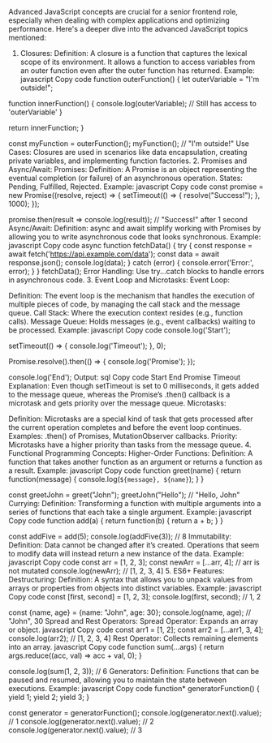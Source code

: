 Advanced JavaScript concepts are crucial for a senior frontend role, especially when dealing with complex applications and optimizing performance. Here's a deeper dive into the advanced JavaScript topics mentioned:

1. Closures:
Definition: A closure is a function that captures the lexical scope of its environment. It allows a function to access variables from an outer function even after the outer function has returned.
Example:
javascript
Copy code
function outerFunction() {
  let outerVariable = "I'm outside!";
  
  function innerFunction() {
    console.log(outerVariable); // Still has access to 'outerVariable'
  }
  
  return innerFunction;
}

const myFunction = outerFunction();
myFunction(); // "I'm outside!"
Use Cases: Closures are used in scenarios like data encapsulation, creating private variables, and implementing function factories.
2. Promises and Async/Await:
Promises:
Definition: A Promise is an object representing the eventual completion (or failure) of an asynchronous operation.
States: Pending, Fulfilled, Rejected.
Example:
javascript
Copy code
const promise = new Promise((resolve, reject) => {
  setTimeout(() => {
    resolve("Success!");
  }, 1000);
});

promise.then(result => console.log(result)); // "Success!" after 1 second
Async/Await:
Definition: async and await simplify working with Promises by allowing you to write asynchronous code that looks synchronous.
Example:
javascript
Copy code
async function fetchData() {
  try {
    const response = await fetch('https://api.example.com/data');
    const data = await response.json();
    console.log(data);
  } catch (error) {
    console.error('Error:', error);
  }
}
fetchData();
Error Handling: Use try...catch blocks to handle errors in asynchronous code.
3. Event Loop and Microtasks:
Event Loop:

Definition: The event loop is the mechanism that handles the execution of multiple pieces of code, by managing the call stack and the message queue.
Call Stack: Where the execution context resides (e.g., function calls).
Message Queue: Holds messages (e.g., event callbacks) waiting to be processed.
Example:
javascript
Copy code
console.log('Start');

setTimeout(() => {
  console.log('Timeout');
}, 0);

Promise.resolve().then(() => {
  console.log('Promise');
});

console.log('End');
Output:
sql
Copy code
Start
End
Promise
Timeout
Explanation: Even though setTimeout is set to 0 milliseconds, it gets added to the message queue, whereas the Promise’s .then() callback is a microtask and gets priority over the message queue.
Microtasks:

Definition: Microtasks are a special kind of task that gets processed after the current operation completes and before the event loop continues.
Examples: .then() of Promises, MutationObserver callbacks.
Priority: Microtasks have a higher priority than tasks from the message queue.
4. Functional Programming Concepts:
Higher-Order Functions:
Definition: A function that takes another function as an argument or returns a function as a result.
Example:
javascript
Copy code
function greet(name) {
  return function(message) {
    console.log(`${message}, ${name}`);
  }
}

const greetJohn = greet("John");
greetJohn("Hello"); // "Hello, John"
Currying:
Definition: Transforming a function with multiple arguments into a series of functions that each take a single argument.
Example:
javascript
Copy code
function add(a) {
  return function(b) {
    return a + b;
  }
}

const addFive = add(5);
console.log(addFive(3)); // 8
Immutability:
Definition: Data cannot be changed after it’s created. Operations that seem to modify data will instead return a new instance of the data.
Example:
javascript
Copy code
const arr = [1, 2, 3];
const newArr = [...arr, 4]; // arr is not mutated
console.log(newArr); // [1, 2, 3, 4]
5. ES6+ Features:
Destructuring:
Definition: A syntax that allows you to unpack values from arrays or properties from objects into distinct variables.
Example:
javascript
Copy code
const [first, second] = [1, 2, 3];
console.log(first, second); // 1, 2

const {name, age} = {name: "John", age: 30};
console.log(name, age); // "John", 30
Spread and Rest Operators:
Spread Operator: Expands an array or object.
javascript
Copy code
const arr1 = [1, 2];
const arr2 = [...arr1, 3, 4];
console.log(arr2); // [1, 2, 3, 4]
Rest Operator: Collects remaining elements into an array.
javascript
Copy code
function sum(...args) {
  return args.reduce((acc, val) => acc + val, 0);
}

console.log(sum(1, 2, 3)); // 6
Generators:
Definition: Functions that can be paused and resumed, allowing you to maintain the state between executions.
Example:
javascript
Copy code
function* generatorFunction() {
  yield 1;
  yield 2;
  yield 3;
}

const generator = generatorFunction();
console.log(generator.next().value); // 1
console.log(generator.next().value); // 2
console.log(generator.next().value); // 3